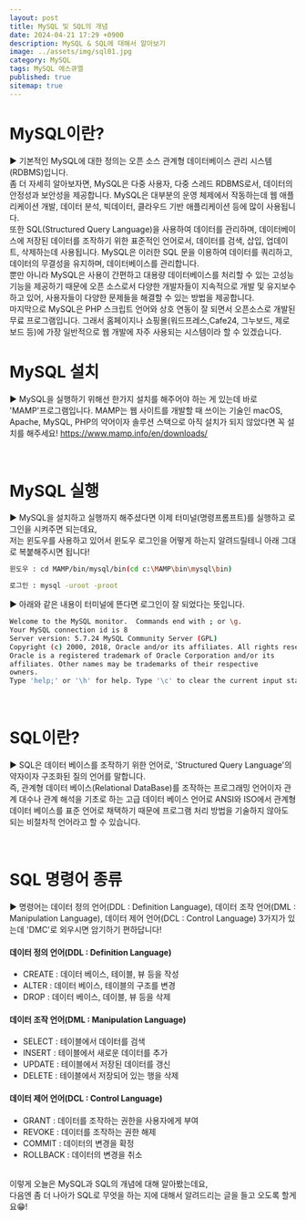 ```yaml
---
layout: post
title: MySQL 및 SQL의 개념
date: 2024-04-21 17:29 +0900
description: MySQL & SQL에 대해서 알아보기
image: ../assets/img/sql01.jpg
category: MySQL
tags: MySQL 에스큐엘
published: true
sitemap: true
---
```


# MySQL이란?

▶ 기본적인 MySQL에 대한 정의는 오픈 소스 관계형 데이터베이스 관리 시스템(RDBMS)입니다.<br>
좀 더 자세히 알아보자면, MySQL은 다중 사용자, 다중 스레드 RDBMS로서, 데이터의 안정성과 보안성을 제공합니다. MySQL은 대부분의 운영 체제에서 작동하는데 웹 애플리케이션 개발, 데이터 분석, 빅데이터, 클라우드 기반 애플리케이션 등에 많이 사용됩니다.<br>
또한 SQL(Structured Query Language)을 사용하여 데이터를 관리하며, 데이터베이스에 저장된 데이터를 조작하기 위한 표준적인 언어로서, 데이터를 검색, 삽입, 업데이트, 삭제하는데 사용됩니다. MySQL은 이러한 SQL 문을 이용하여 데이터를 쿼리하고, 데이터의 무결성을 유지하며, 데이터베이스를 관리합니다.<br>
뿐만 아니라 MySQL은 사용이 간편하고 대용량 데이터베이스를 처리할 수 있는 고성능 기능을 제공하기 때문에 오픈 소스로서 다양한 개발자들이 지속적으로 개발 및 유지보수하고 있어, 사용자들이 다양한 문제들을 해결할 수 있는 방법을 제공합니다.<br>
마지막으로 MySQL은 PHP 스크립트 언어와 상호 연동이 잘 되면서 오픈소스로 개발된 무료 프로그램입니다. 그래서 홈페이지나 쇼핑몰(워드프레스,Cafe24, 그누보드, 제로보드 등)에 가장 일반적으로 웹 개발에 자주 사용되는 시스템이라 할 수 있겠습니다.
<br>

# MySQL 설치

▶ MySQL을 실행하기 위해선 한가지 설치를 해주어야 하는 게 있는데 바로 'MAMP'프로그램입니다. MAMP는 웹 사이트를 개발할 때 쓰이는 기술인 macOS, Apache, MySQL, PHP의 약어이자 솔루션 스택으로 아직 설치가 되지 않았다면 꼭 설치를 해주세요!
https://www.mamp.info/en/downloads/

<br>

# MySQL 실행

▶ MySQL을 설치하고 실행까지 해주셨다면 이제 터미널(명령프롬프트)를 실행하고 로그인을 시켜주면 되는데요,<br />
저는 윈도우를 사용하고 있어서 윈도우 로그인을 어떻게 하는지 알려드릴테니 아래 그대로 복붙해주시면 됩니다!

````bash
윈도우 : cd MAMP/bin/mysql/bin(cd c:\MAMP\bin\mysql\bin)

로그인 : mysql -uroot -proot
````

▶ 아래와 같은 내용이 터미널에 뜬다면 로그인이 잘 되었다는 뜻입니다.

````bash
Welcome to the MySQL monitor.  Commands end with ; or \g.
Your MySQL connection id is 8
Server version: 5.7.24 MySQL Community Server (GPL)
Copyright (c) 2000, 2018, Oracle and/or its affiliates. All rights reserved.
Oracle is a registered trademark of Oracle Corporation and/or its
affiliates. Other names may be trademarks of their respective
owners.
Type 'help;' or '\h' for help. Type '\c' to clear the current input statement.
````

<br>

# SQL이란?

▶ SQL은 데이터 베이스를 조작하기 위한 언어로, 'Structured Query Language'의 약자이자 구조화된 질의 언어를 말합니다.<br>
즉, 관계형 데이터 베이스(Relational DataBase)를 조작하는 프로그래밍 언어이자 관계 대수나 관계 해석을 기초로 하는 고급 데이터 베이스 언어로 ANSI와 ISO에서 관계형 데이터 베이스를 표준 언어로 채택하기 때문에 프로그램 처리 방법을 기술하지 않아도 되는 비절차적 언어라고 할 수 있습니다.

<br>

# SQL 명령어 종류
▶ 명령어는 데이터 정의 언어(DDL : Definition Language), 데이터 조작 언어(DML : Manipulation Language), 데이터 제어 언어(DCL : Control Language) 3가지가 있는데 'DMC'로 외우시면 암기하기 편하답니다!

#### 데이터 정의 언어(DDL : Definition Language)

- CREATE : 데이터 베이스, 테이블, 뷰 등을 작성
- ALTER : 데이터 베이스, 테이블의 구조를 변경
- DROP : 데이터 베이스, 데이블, 뷰 등을 삭제

#### 데이터 조작 언어(DML : Manipulation Language)

- SELECT : 테이블에서 데이터를 검색
- INSERT : 테이블에서 새로운 데이터를 추가
- UPDATE : 테이블에서 저장된 데이터를 갱신
- DELETE : 테이블에서 저장되어 있는 행을 삭제

#### 데이터 제어 언어(DCL : Control Language)

- GRANT : 데이터를 조작하는 권한을 사용자에게 부여
- REVOKE : 데이터를 조작하는 권한 해제
- COMMIT : 데이터의 변경을 확정
- ROLLBACK : 데이터의 변경을 취소

<br>
이렇게 오늘은 MySQL과 SQL의 개념에 대해 알아봤는데요,<br>
다음엔 좀 더 나아가 SQL로 무엇을 하는 지에 대해서 알려드리는 글을 들고 오도록 할게요😁!<br>